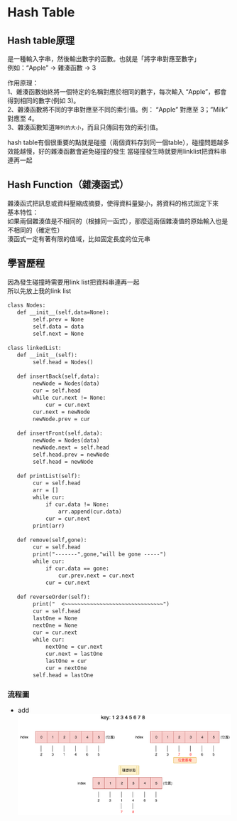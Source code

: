 # Hash Table
## Hash table原理
是一種輸入字串，然後輸出數字的函數。也就是「將字串對應至數字」  
例如：“Apple” → 雜湊函數 → 3   

作用原理：  
1、雜湊函數始終將一個特定的名稱對應於相同的數字，每次輸入 “Apple”，都會得到相同的數字(例如 3)。  
2、雜湊函數將不同的字串對應至不同的索引值。例： “Apple” 對應至 3；”Milk” 對應至 4。  
3、雜湊函數知道`陣列的大小`，而且只傳回有效的索引值。

hash table有個很重要的點就是碰撞（兩個資料存到同一個table），碰撞問題越多效能越慢，好的雜湊函數會避免碰撞的發生 
當碰撞發生時就要用linklist把資料串連再一起  
## Hash Function（雜湊函式）   
雜湊函式把訊息或資料壓縮成摘要，使得資料量變小，將資料的格式固定下來  
基本特性：  
如果兩個雜湊值是不相同的（根據同一函式），那麼這兩個雜湊值的原始輸入也是不相同的（確定性）  
湊函式一定有著有限的值域，比如固定長度的位元串  
 

## 學習歷程 
因為發生碰撞時需要用link list把資料串連再一起  
所以先放上我的link list 

```
class Nodes:
   def __init__(self,data=None):
        self.prev = None
        self.data = data
        self.next = None

class linkedList:
   def __init__(self):
        self.head = Nodes()

   def insertBack(self,data):
        newNode = Nodes(data)
        cur = self.head
        while cur.next != None:
            cur = cur.next
        cur.next = newNode
        newNode.prev = cur

   def insertFront(self,data):   
        newNode = Nodes(data)
        newNode.next = self.head
        self.head.prev = newNode
        self.head = newNode 
        
   def printList(self):
        cur = self.head
        arr = []
        while cur: 
            if cur.data != None:
                arr.append(cur.data)
            cur = cur.next
        print(arr)

   def remove(self,gone):
        cur = self.head
        print("-------",gone,"will be gone -----")
        while cur:
            if cur.data == gone:
                cur.prev.next = cur.next    
            cur = cur.next

   def reverseOrder(self):
        print("  <~~~~~~~~~~~~~~~~~~~~~~~~~~~~~~~")
        cur = self.head
        lastOne = None
        nextOne = None
        cur = cur.next
        while cur:
            nextOne = cur.next
            cur.next = lastOne
            lastOne = cur
            cur = nextOne
        self.head = lastOne
 ```
        
        
        

### 流程圖 

* add  
![](https://github.com/hsuanwen0114/sharon8811437/blob/master/hashtable/hashtable%20add.png)


